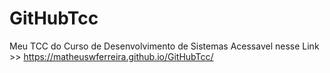 # GitHubTcc
Meu TCC do Curso de Desenvolvimento de Sistemas
Acessavel nesse Link >> https://matheuswferreira.github.io/GitHubTcc/
